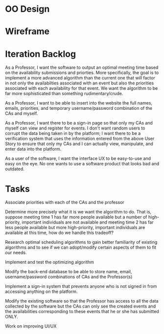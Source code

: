 # OO Design

# Wireframe 

# Iteration Backlog

As a Professor, I want the software to output an optimal meeting time based on the availability submissions and priorties. More specifically, the goal is to implement a more advanced algorithm than the current one that will factor in not only the availabilties associated with an event but also the priorities associated with each availability for that event. We want the algorithm to be far more sophisticated than something rudimentary/crude. 

As a Professor, I want to be able to insert into the website the full names, emails, priorities, and temporary username/password combination of the CAs and myself.

As a Professor, I want there to be a sign-in page so that only my CAs and myself can view and register for events. I don't want random users to corrupt the data being taken in by the platform; I want there to be a verification system that uses the information entered from the above User Story to ensure that only my CAs and I can actually view, manipulate, and enter data into the platform.

As a user of the software, I want the interface UX to be easy-to-use and easy on the eye. No one wants to use a software product that looks bad and outdated. 

# Tasks

Associate priorities with each of the CAs and the professor

Determine more precisely what it is we want the algorithm to do. That is, suppose meeting time 1 has far more people available but a number of high-priority, important individuals are not available and meeting time 2 has far less people available but  more high-priority, important individuals are available at this time, how do we handle this tradeoff?

Research optimal scheduling algorithms to gain better familiarity of existing algorithms and to see if we can adopt/modify certain aspects of them to fit our needs. 

Implement and test the optimizing algorithm

Modify the back-end database to be able to store name, email, username/password combinations of CAs and the Professor(s)

Implement a sign-in system that prevents anyone who is not signed in from accessing anything on the platform. 

Modify the existing software so that the Professor has access to all the data collected by the software but the CAs can only see the created events and the availabilities corresponding to these events that he or she has submitted ONLY. 

Work on improving UI/UX 
